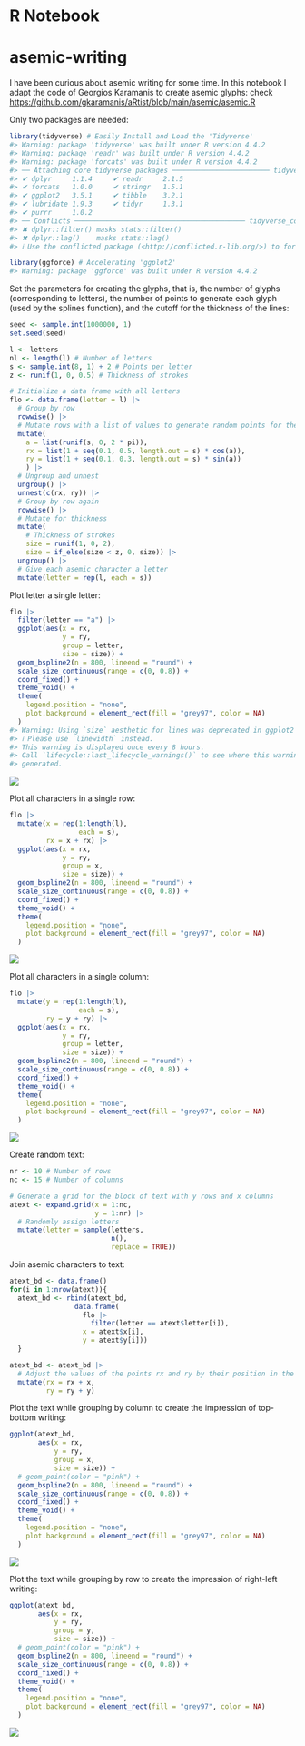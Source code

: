 R Notebook
================

<!-- README.md is generated from README.Rmd. Please edit that file -->

# asemic-writing

I have been curious about asemic writing for some time. In this notebook
I adapt the code of Georgios Karamanis to create asemic glyphs: check
<https://github.com/gkaramanis/aRtist/blob/main/asemic/asemic.R>

Only two packages are needed:

``` r
library(tidyverse) # Easily Install and Load the 'Tidyverse'
#> Warning: package 'tidyverse' was built under R version 4.4.2
#> Warning: package 'readr' was built under R version 4.4.2
#> Warning: package 'forcats' was built under R version 4.4.2
#> ── Attaching core tidyverse packages ──────────────────────── tidyverse 2.0.0 ──
#> ✔ dplyr     1.1.4     ✔ readr     2.1.5
#> ✔ forcats   1.0.0     ✔ stringr   1.5.1
#> ✔ ggplot2   3.5.1     ✔ tibble    3.2.1
#> ✔ lubridate 1.9.3     ✔ tidyr     1.3.1
#> ✔ purrr     1.0.2     
#> ── Conflicts ────────────────────────────────────────── tidyverse_conflicts() ──
#> ✖ dplyr::filter() masks stats::filter()
#> ✖ dplyr::lag()    masks stats::lag()
#> ℹ Use the conflicted package (<http://conflicted.r-lib.org/>) to force all conflicts to become errors
```

``` r
library(ggforce) # Accelerating 'ggplot2'
#> Warning: package 'ggforce' was built under R version 4.4.2
```

Set the parameters for creating the glyphs, that is, the number of
glyphs (corresponding to letters), the number of points to generate each
glyph (used by the splines function), and the cutoff for the thickness
of the lines:

``` r
seed <- sample.int(1000000, 1)
set.seed(seed)

l <- letters
nl <- length(l) # Number of letters
s <- sample.int(8, 1) + 2 # Points per letter
z <- runif(1, 0, 0.5) # Thickness of strokes
```

``` r
# Initialize a data frame with all letters
flo <- data.frame(letter = l) |> 
  # Group by row
  rowwise() |> 
  # Mutate rows with a list of values to generate random points for the glyphs
  mutate(
    a = list(runif(s, 0, 2 * pi)),
    rx = list(1 + seq(0.1, 0.5, length.out = s) * cos(a)),
    ry = list(1 + seq(0.1, 0.3, length.out = s) * sin(a))
    ) |> 
  # Ungroup and unnest
  ungroup() |> 
  unnest(c(rx, ry)) |> 
  # Group by row again
  rowwise() |> 
  # Mutate for thickness
  mutate(
    # Thickness of strokes
    size = runif(1, 0, 2),
    size = if_else(size < z, 0, size)) |> 
  ungroup() |>
  # Give each asemic character a letter
  mutate(letter = rep(l, each = s))
```

Plot letter a single letter:

``` r
flo |> 
  filter(letter == "a") |>
  ggplot(aes(x = rx, 
             y = ry, 
             group = letter,
             size = size)) +
  geom_bspline2(n = 800, lineend = "round") +
  scale_size_continuous(range = c(0, 0.8)) +
  coord_fixed() +
  theme_void() +
  theme(
    legend.position = "none",
    plot.background = element_rect(fill = "grey97", color = NA)
  )
#> Warning: Using `size` aesthetic for lines was deprecated in ggplot2 3.4.0.
#> ℹ Please use `linewidth` instead.
#> This warning is displayed once every 8 hours.
#> Call `lifecycle::last_lifecycle_warnings()` to see where this warning was
#> generated.
```

![](README_files/figure-gfm/unnamed-chunk-5-1.png)<!-- -->

Plot all characters in a single row:

``` r
flo |> 
  mutate(x = rep(1:length(l), 
                 each = s),
         rx = x + rx) |>
  ggplot(aes(x = rx, 
             y = ry, 
             group = x,
             size = size)) +
  geom_bspline2(n = 800, lineend = "round") +
  scale_size_continuous(range = c(0, 0.8)) +
  coord_fixed() +
  theme_void() +
  theme(
    legend.position = "none",
    plot.background = element_rect(fill = "grey97", color = NA)
  )
```

![](README_files/figure-gfm/unnamed-chunk-6-1.png)<!-- -->

Plot all characters in a single column:

``` r
flo |> 
  mutate(y = rep(1:length(l), 
                 each = s),
         ry = y + ry) |>
  ggplot(aes(x = rx, 
             y = ry, 
             group = letter,
             size = size)) +
  geom_bspline2(n = 800, lineend = "round") +
  scale_size_continuous(range = c(0, 0.8)) +
  coord_fixed() +
  theme_void() +
  theme(
    legend.position = "none",
    plot.background = element_rect(fill = "grey97", color = NA)
  )
```

![](README_files/figure-gfm/unnamed-chunk-7-1.png)<!-- -->

Create random text:

``` r
nr <- 10 # Number of rows
nc <- 15 # Number of columns

# Generate a grid for the block of text with y rows and x columns
atext <- expand.grid(x = 1:nc, 
                     y = 1:nr) |>
  # Randomly assign letters
  mutate(letter = sample(letters, 
                         n(), 
                         replace = TRUE))
```

Join asemic characters to text:

``` r
atext_bd <- data.frame()
for(i in 1:nrow(atext)){
  atext_bd <- rbind(atext_bd,
                data.frame(
                  flo |> 
                    filter(letter == atext$letter[i]),
                  x = atext$x[i],
                  y = atext$y[i]))
  }

atext_bd <- atext_bd |>
  # Adjust the values of the points rx and ry by their position in the block of text (row and column)
  mutate(rx = rx + x, 
         ry = ry + y)
```

Plot the text while grouping by column to create the impression of
top-bottom writing:

``` r
ggplot(atext_bd, 
       aes(x = rx, 
           y = ry, 
           group = x, 
           size = size)) +
  # geom_point(color = "pink") +
  geom_bspline2(n = 800, lineend = "round") +
  scale_size_continuous(range = c(0, 0.8)) +
  coord_fixed() +
  theme_void() +
  theme(
    legend.position = "none",
    plot.background = element_rect(fill = "grey97", color = NA)
  )
```

![](README_files/figure-gfm/unnamed-chunk-10-1.png)<!-- -->

Plot the text while grouping by row to create the impression of
right-left writing:

``` r
ggplot(atext_bd, 
       aes(x = rx, 
           y = ry, 
           group = y, 
           size = size)) +
  # geom_point(color = "pink") +
  geom_bspline2(n = 800, lineend = "round") +
  scale_size_continuous(range = c(0, 0.8)) +
  coord_fixed() +
  theme_void() +
  theme(
    legend.position = "none",
    plot.background = element_rect(fill = "grey97", color = NA)
  )
```

![](README_files/figure-gfm/unnamed-chunk-11-1.png)<!-- -->
